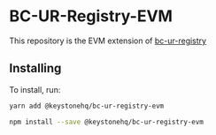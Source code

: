 # BC-UR-Registry-EVM

This repository is the EVM extension of [bc-ur-registry](https://github.com/KeystoneHQ/ur-registry)

## Installing

To install, run:

```bash
yarn add @keystonehq/bc-ur-registry-evm
```

```bash
npm install --save @keystonehq/bc-ur-registry-evm
```

